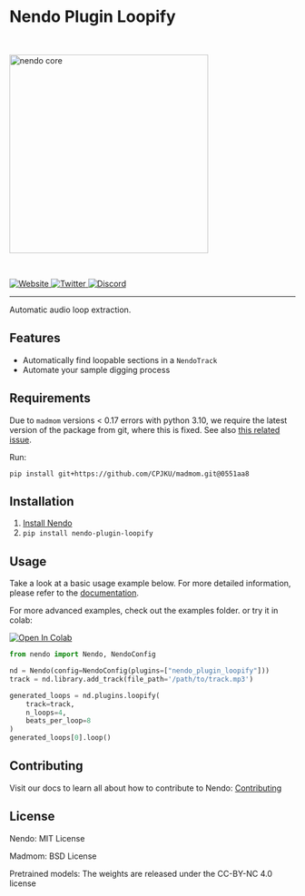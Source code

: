 # Nendo Plugin Loopify

<br>
<p align="left">
    <img src="https://okio.ai/docs/assets/nendo_core_logo.png" width="350" alt="nendo core">
</p>
<br>

<p align="left">
<a href="https://okio.ai" target="_blank">
    <img src="https://img.shields.io/website/https/okio.ai" alt="Website">
</a>
<a href="https://twitter.com/okio_ai" target="_blank">
    <img src="https://img.shields.io/twitter/url/https/twitter.com/okio_ai.svg?style=social&label=Follow%20%40okio_ai" alt="Twitter">
</a>
<a href="https://discord.gg/gaZMZKzScj" target="_blank">
    <img src="https://dcbadge.vercel.app/api/server/XpkUsjwXTp?compact=true&style=flat" alt="Discord">
</a>
</p>

---

Automatic audio loop extraction.

## Features

- Automatically find loopable sections in a `NendoTrack` 
- Automate your sample digging process

## Requirements

Due to `madmom` versions < 0.17 errors with python 3.10, we require the latest version of the  package from git, where this is fixed. See also [this related issue](https://github.com/CPJKU/madmom/issues/502).

Run:

`pip install git+https://github.com/CPJKU/madmom.git@0551aa8`

## Installation

1. [Install Nendo](https://github.com/okio-ai/nendo#installation)
2. `pip install nendo-plugin-loopify`

## Usage

Take a look at a basic usage example below.
For more detailed information, please refer to the [documentation](https://okio.ai/docs/plugins).

For more advanced examples, check out the examples folder.
or try it in colab:

<a target="_blank" href="https://colab.research.google.com/drive/1OD38SedBRHhOYpwGpzni2SJv-Osxu__i?usp=sharing">
    <img src="https://colab.research.google.com/assets/colab-badge.svg" alt="Open In Colab"/>
</a>

```python
from nendo import Nendo, NendoConfig

nd = Nendo(config=NendoConfig(plugins=["nendo_plugin_loopify"]))
track = nd.library.add_track(file_path='/path/to/track.mp3')

generated_loops = nd.plugins.loopify(
    track=track,
    n_loops=4,
    beats_per_loop=8
)
generated_loops[0].loop()
```

## Contributing

Visit our docs to learn all about how to contribute to Nendo: [Contributing](https://okio.ai/docs/contributing/)

## License 

Nendo: MIT License

Madmom: BSD License

Pretrained models: The weights are released under the CC-BY-NC 4.0 license